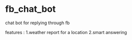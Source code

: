 # fb_chat_bot
chat bot for replying through fb

features :
1.weather report for a location
2.smart answering
